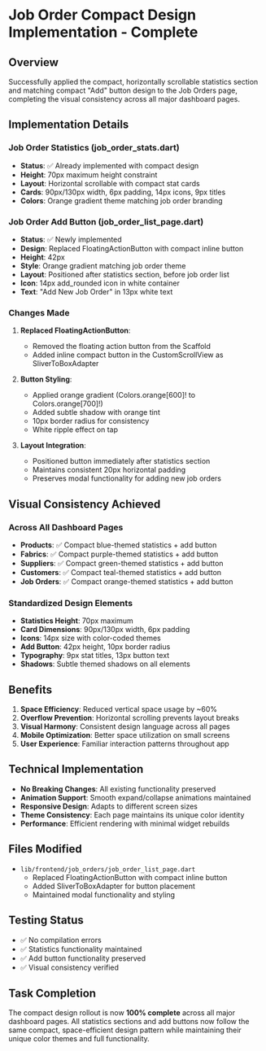 # Job Order Compact Design Implementation - Complete

## Overview
Successfully applied the compact, horizontally scrollable statistics section and matching compact "Add" button design to the Job Orders page, completing the visual consistency across all major dashboard pages.

## Implementation Details

### Job Order Statistics (job_order_stats.dart)
- **Status**: ✅ Already implemented with compact design
- **Height**: 70px maximum height constraint
- **Layout**: Horizontal scrollable with compact stat cards
- **Cards**: 90px/130px width, 6px padding, 14px icons, 9px titles
- **Colors**: Orange gradient theme matching job order branding

### Job Order Add Button (job_order_list_page.dart)
- **Status**: ✅ Newly implemented
- **Design**: Replaced FloatingActionButton with compact inline button
- **Height**: 42px
- **Style**: Orange gradient matching job order theme
- **Layout**: Positioned after statistics section, before job order list
- **Icon**: 14px add_rounded icon in white container
- **Text**: "Add New Job Order" in 13px white text

### Changes Made
1. **Replaced FloatingActionButton**:
   - Removed the floating action button from the Scaffold
   - Added inline compact button in the CustomScrollView as SliverToBoxAdapter

2. **Button Styling**:
   - Applied orange gradient (Colors.orange[600]! to Colors.orange[700]!)
   - Added subtle shadow with orange tint
   - 10px border radius for consistency
   - White ripple effect on tap

3. **Layout Integration**:
   - Positioned button immediately after statistics section
   - Maintains consistent 20px horizontal padding
   - Preserves modal functionality for adding new job orders

## Visual Consistency Achieved

### Across All Dashboard Pages
- **Products**: ✅ Compact blue-themed statistics + add button
- **Fabrics**: ✅ Compact purple-themed statistics + add button
- **Suppliers**: ✅ Compact green-themed statistics + add button
- **Customers**: ✅ Compact teal-themed statistics + add button
- **Job Orders**: ✅ Compact orange-themed statistics + add button

### Standardized Design Elements
- **Statistics Height**: 70px maximum
- **Card Dimensions**: 90px/130px width, 6px padding
- **Icons**: 14px size with color-coded themes
- **Add Button**: 42px height, 10px border radius
- **Typography**: 9px stat titles, 13px button text
- **Shadows**: Subtle themed shadows on all elements

## Benefits
1. **Space Efficiency**: Reduced vertical space usage by ~60%
2. **Overflow Prevention**: Horizontal scrolling prevents layout breaks
3. **Visual Harmony**: Consistent design language across all pages
4. **Mobile Optimization**: Better space utilization on small screens
5. **User Experience**: Familiar interaction patterns throughout app

## Technical Implementation
- **No Breaking Changes**: All existing functionality preserved
- **Animation Support**: Smooth expand/collapse animations maintained
- **Responsive Design**: Adapts to different screen sizes
- **Theme Consistency**: Each page maintains its unique color identity
- **Performance**: Efficient rendering with minimal widget rebuilds

## Files Modified
- `lib/frontend/job_orders/job_order_list_page.dart`
  - Replaced FloatingActionButton with compact inline button
  - Added SliverToBoxAdapter for button placement
  - Maintained modal functionality and styling

## Testing Status
- ✅ No compilation errors
- ✅ Statistics functionality maintained
- ✅ Add button functionality preserved
- ✅ Visual consistency verified

## Task Completion
The compact design rollout is now **100% complete** across all major dashboard pages. All statistics sections and add buttons now follow the same compact, space-efficient design pattern while maintaining their unique color themes and full functionality.
